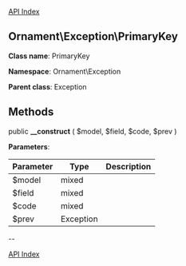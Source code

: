 [API Index](ApiIndex.md)


Ornament\Exception\PrimaryKey
---------------


**Class name**: PrimaryKey

**Namespace**: Ornament\Exception


**Parent class**: Exception





    

    







Methods
-------


public **__construct** ( $model, $field, $code,  $prev )











**Parameters**:

| Parameter | Type | Description |
|-----------|------|-------------|
| $model | mixed |  |
| $field | mixed |  |
| $code | mixed |  |
| $prev | Exception |  |

--

[API Index](ApiIndex.md)
